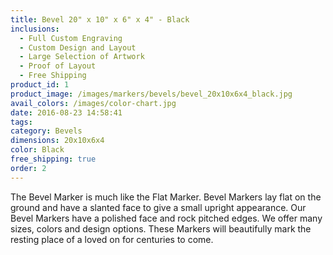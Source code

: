 ```yaml
---
title: Bevel 20" x 10" x 6" x 4" - Black
inclusions:
  - Full Custom Engraving
  - Custom Design and Layout
  - Large Selection of Artwork
  - Proof of Layout
  - Free Shipping
product_id: 1
product_image: /images/markers/bevels/bevel_20x10x6x4_black.jpg
avail_colors: /images/color-chart.jpg
date: 2016-08-23 14:58:41
tags:
category: Bevels
dimensions: 20x10x6x4
color: Black
free_shipping: true
order: 2
---
```

The Bevel Marker is much like the Flat Marker. Bevel Markers lay flat on the ground and have a slanted face to give a small upright appearance. Our Bevel Markers have a polished face and rock pitched edges. We offer many sizes, colors and design options. These Markers will beautifully mark the resting place of a loved on for centuries to come.
